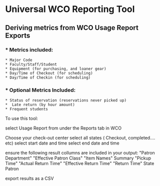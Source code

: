# Universal WCO Reporting Tool
## Deriving metrics from WCO Usage Report Exports

### * Metrics included:
    * Major Code
    * Faculty/Staff/Student
    * Equipment (for purchasing, and loaner gear)
    * Day/Time of Checkout (for scheduling)
    * Day/Time of Checkin (for scheduling)

### * Optional Metrics Included:
    * Status of reservation (reservations never picked up)
    *  Late return (by hour amount)
    * Frequent students
    
    

To use this tool:

select Usage Report from under the Reports tab in WCO

Choose your check-out center
select all states ( Checkout, completed.... etc)
select start date and time
select end date and time

ensure the following result collumns are included in your output:
    "Patron Department"
    "Effective Patron Class"
    "Item Names"
    Summary
    "Pickup Time"
    "Actual Return Time"
    "Effective Return Time"
    "Return Time"
    State 
    Patron

export results as a CSV